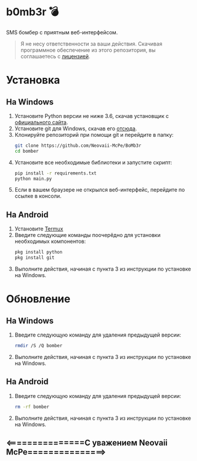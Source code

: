 # b0mb3r 💣
SMS бомбер с приятным веб-интерфейсом.

> Я не несу ответственности за ваши действия. Скачивая программное обеспечение из этого репозитория, вы соглашаетесь с [лицензией](https://github.com/crinny/b0mb3r/blob/master/LICENSE).
# Установка
## На Windows
1. Установите Python версии не ниже 3.6, скачав установщик с [официального сайта](https://www.python.org/downloads/).
2. Установите git для Windows, скачав его [отсюда](https://git-scm.com/download/win).
3. Клонируйте репозиторий при помощи git и перейдите в папку:
    ```bash
    git clone https://github.com/Neovaii-McPe/BoMb3r
    cd bomber
    ```
4. Установите все необходимые библиотеки и запустите скрипт:
    ```bash
    pip install -r requirements.txt
    python main.py
    ```
5. Если в вашем браузере не открылся веб-интерфейс, перейдите по ссылке в консоли.

## На Android
1. Установите [Termux](https://play.google.com/store/apps/details?id=com.termux&hl=ru)
2. Введите следующие команды поочерёдно для установки необходимых компонентов:
    ```bash
    pkg install python
    pkg install git
    ```
3. Выполните действия, начиная с пункта 3 из инструкции по установке на Windows.

# Обновление
## На Windows
1. Введите следующую команду для удаления предыдущей версии:
   ```bash
   rmdir /S /Q bomber
   ```
2. Выполните действия, начиная с пункта 3 из инструкции по установке на Windows.
## На Android
1. Введите следующую команду для удаления предыдущей версии:
   ```bash
   rm -rf bomber
   ```
2. Выполните действия, начиная с пункта 3 из инструкции по установке на Windows.

##     <===============С уважением Neovaii McPe===============>